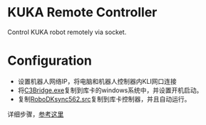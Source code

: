 # KUKA Remote Controller

Control KUKA robot remotely via socket.

# Configuration
- 设置机器人网络IP，将电脑和机器人控制器内KLI网口连接
- 将[C3Bridge.exe](./application/C3Bridge.exe)复制到库卡的windows系统中，并设置开机启动。
- 复制[RoboDKsync562.src](./application/RoboDKsync562.src)复制到库卡控制器，并且自动运行。

详细步骤，[参考这里](./application/KUKARobotConfig.pdf)